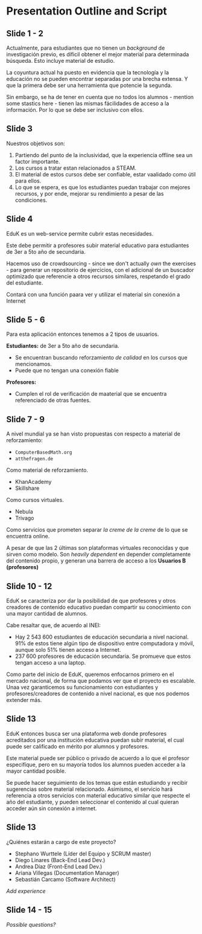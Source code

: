 # Presentation Outline and Script

## Slide 1 - 2

Actualmente, para estudiantes que no tienen un *background* de investigación previo, es díficil obtener el mejor material para determinada búsqueda. Esto incluye material de estudio.

La coyuntura actual ha puesto en evidencia que la tecnología y la educación no se pueden encontrar separadas por una brecha extensa. Y que la primera debe ser una herramienta que potencie la segunda.

Sin embargo, se ha de tener en cuenta que no todos los alumnos - mention some stastics here - tienen las mismas fácilidades de acceso a la información. Por lo que se debe ser inclusivo con ellos.  

## Slide 3

Nuestros objetivos son:

1. Partiendo del punto de la inclusividad, que la experiencia offline sea un factor importante.
2. Los cursos a tratar estan relacionados a STEAM.
3. El material de estos cursos debe ser confiable, estar vaalidado como útil para ellos.
4. Lo que se espera, es que los estudiantes puedan trabajar con mejores recursos, y por ende, mejorar su rendimiento a pesar de las condiciones.

## Slide 4

EduK es un web-service permite cubrir estas necesidades. 

Este debe permitir a profesores subir material educativo para estudiantes de 3er a 5to año de secundaria. 

Hacemos uso de crowdsourcing - since we don't actually *own* the exercises - para generar un repositorio de ejercicios, con el adicional de un buscador optimizado que referencie a otros recursos similares, respetando el grado del estudiante. 

Contará con una función paara ver y utilizar el material sin conexión a Internet

## Slide 5 - 6

Para esta aplicación entonces tenemos a 2 tipos de usuarios.

**Estudiantes:** de 3er a 5to año de secundaria.

* Se encuentran buscando reforzamiento *de calidad* en los cursos que mencionamos.
* Puede que no tengan una conexión fiable

**Profesores:**

* Cumplen el rol de verificación de maaterial que se encuentra referenciado de otras fuentes.

## Slide 7 - 9

A nivel mundial ya se han visto propuestas con respecto a material de reforzamiento:

* `ComputerBasedMath.org`
* `atthefragen.de`

Como material de reforzamiento.

* KhanAcademy
* Skillshare

Como cursos virtuales.

* Nebula
* Trivago

Como servicios que prometen separar *la creme de la creme* de lo que se encuentra online.

A pesar de que las 2 últimas son plataformas virtuales reconocidas y que sirven como modelo. Son *heavily dependent* en depender completamente del contenido propio, y generan una barrera de acceso a los **Usuarios B (profesores)**

## Slide 10 - 12

EduK se caracteriza por dar la posibilidad de que profesores y otros creadores de contenido educativo puedan compartir su conocimiento con una mayor cantidad de alumnos. 

Cabe resaltar que, de acuerdo al INEI:

* Hay 2 543 600 estudiantes de educación secundaria a nivel nacional. 91% de estos tiene algún tipo de dispositivo entre computadora y móvil, aunque solo 51% tienen acceso a Internet.
* 237 600 profesores de educación secundaria. Se promueve que estos tengan acceso a una laptop.

Como parte del inicio de EduK, queremos enfocarnos primero en el mercado nacional, de forma que podamos ver que el proyecto es escalable. Unaa vez garanticemos su funcionamiento con estudiantes y profesores/creadores de contenido a nivel nacional, es que nos podemos extender más.

## Slide 13

EduK entonces busca ser una plataforma web donde profesores acreditados por una institución educativa puedan subir material, el cual puede ser calificado en mérito por alumnos y profesores. 

Este material puede ser público o privado de acuerdo a lo que el profesor especifíque, pero en su mayoría todos los alumnos pueden acceder a la mayor cantidad posible.

Se puede hacer seguimiento de los temas que están estudiando y recibir sugerencias sobre material relacionado. Asimismo, el servicio hará referencia a otros servicios con material educativo similar que respecte el año del estudiante, y pueden seleccionar el contenido al cual quieran acceder aún sin conexión a internet.

## Slide 13

¿Quiénes estarán a cargo de este proyecto?

* Stephano Wurttele (Líder del Equipo y SCRUM master)
* Diego Linares (Back-End Lead Dev.)
* Andrea Díaz (Front-End Lead Dev.)
* Ariana Villegas (Documentation Manager)
* Sebastián Carcamo (Software Architect)

*Add experience*

## Slide 14 - 15

*Possible questions?*
